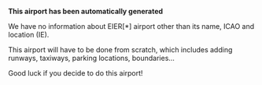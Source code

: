 **This airport has been automatically generated**

We have no information about EIER[*] airport other than its name, ICAO and location (IE).

This airport will have to be done from scratch, which includes adding runways, taxiways, parking locations, boundaries...

Good luck if you decide to do this airport!